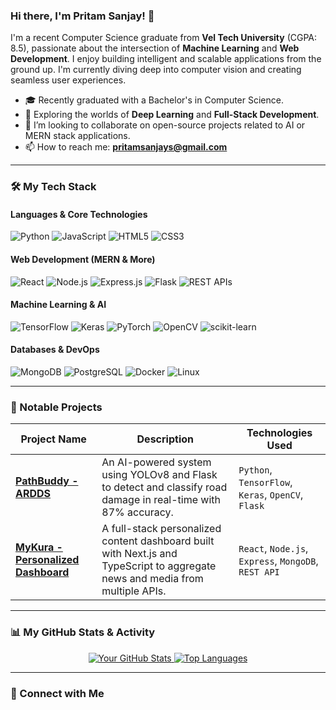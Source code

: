 ### Hi there, I'm Pritam Sanjay! 👋

I'm a recent Computer Science graduate from **Vel Tech University** (CGPA: 8.5), passionate about the intersection of **Machine Learning** and **Web Development**. I enjoy building intelligent and scalable applications from the ground up. I'm currently diving deep into computer vision and creating seamless user experiences.

* 🎓 Recently graduated with a Bachelor's in Computer Science.
* 🔭 Exploring the worlds of **Deep Learning** and **Full-Stack Development**.
* 🌱 I’m looking to collaborate on open-source projects related to AI or MERN stack applications.
* 📫 How to reach me: **pritamsanjays@gmail.com**

---

### 🛠️ My Tech Stack

#### Languages & Core Technologies
![Python](https://img.shields.io/badge/Python-3776AB?style=for-the-badge&logo=python&logoColor=white)
![JavaScript](https://img.shields.io/badge/JavaScript-F7DF1E?style=for-the-badge&logo=javascript&logoColor=black)
![HTML5](https://img.shields.io/badge/HTML5-E34F26?style=for-the-badge&logo=html5&logoColor=white)
![CSS3](https://img.shields.io/badge/CSS3-1572B6?style=for-the-badge&logo=css3&logoColor=white)

#### Web Development (MERN & More)
![React](https://img.shields.io/badge/React-20232A?style=for-the-badge&logo=react&logoColor=61DAFB)
![Node.js](https://img.shields.io/badge/Node.js-339933?style=for-the-badge&logo=nodedotjs&logoColor=white)
![Express.js](https://img.shields.io/badge/Express.js-000000?style=for-the-badge&logo=express&logoColor=white)
![Flask](https://img.shields.io/badge/Flask-000000?style=for-the-badge&logo=flask&logoColor=white)
![REST APIs](https://img.shields.io/badge/REST_APIs-0277BD?style=for-the-badge&logo=api&logoColor=white)

#### Machine Learning & AI
![TensorFlow](https://img.shields.io/badge/TensorFlow-FF6F00?style=for-the-badge&logo=tensorflow&logoColor=white)
![Keras](https://img.shields.io/badge/Keras-D00000?style=for-the-badge&logo=keras&logoColor=white)
![PyTorch](https://img.shields.io/badge/PyTorch-EE4C2C?style=for-the-badge&logo=pytorch&logoColor=white)
![OpenCV](https://img.shields.io/badge/OpenCV-5C3EE8?style=for-the-badge&logo=opencv&logoColor=white)
![scikit-learn](https://img.shields.io/badge/scikit--learn-%23F7931E?style=for-the-badge&logo=scikit-learn&logoColor=white)

#### Databases & DevOps
![MongoDB](https://img.shields.io/badge/MongoDB-4EA94B?style=for-the-badge&logo=mongodb&logoColor=white)
![PostgreSQL](https://img.shields.io/badge/PostgreSQL-316192?style=for-the-badge&logo=postgresql&logoColor=white)
![Docker](https://img.shields.io/badge/Docker-2496ED?style=for-the-badge&logo=docker&logoColor=white)
![Linux](https://img.shields.io/badge/Linux-FCC624?style=for-the-badge&logo=linux&logoColor=black)

---

### 🚀 Notable Projects

| Project Name                                                              | Description                                                                                 | Technologies Used                                                                                             |
| ------------------------------------------------------------------------- | ------------------------------------------------------------------------------------------- | ------------------------------------------------------------------------------------------------------------- |
| **[PathBuddy - ARDDS](https://github.com/pritamsps/ARDDS_YOLO)** | An AI-powered system using YOLOv8 and Flask to detect and classify road damage in real-time with 87% accuracy.                   | `Python`, `TensorFlow`, `Keras`, `OpenCV`, `Flask`                                                            |
| **[MyKura - Personalized Dashboard](https://github.com/pritamsps/personalized-content-dashboard)** | A full-stack personalized content dashboard built with Next.js and TypeScript to aggregate news and media from multiple APIs.         | `React`, `Node.js`, `Express`, `MongoDB`, `REST API`                                                          |

---

### 📊 My GitHub Stats & Activity

<p align="center">
  <a href="https://github.com/your-username">
    <img src="https://github-readme-stats.vercel.app/api?username=pritamsps&show_icons=true&theme=tokyonight&count_private=true" alt="Your GitHub Stats" />
    <img src="https://github-readme-stats.vercel.app/api/top-langs/?username=pritamsps&layout=compact&theme=tokyonight" alt="Top Languages" />
    
  </a>
</p>

---

### 🔗 Connect with Me

<p align="left">
<a href="https://linkedin.com/in/pritam-sanjay-sps/" target="blank"><img align="center" src="
